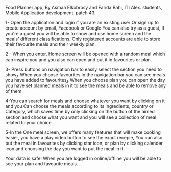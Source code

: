 Food Planner app, By Asmaa Elkobrosy and Farida Bahi,
ITI Alex. students, Mobile Application development, patch 43.


1- Open the application and login if you are an existing user Or sign up to create account by email, Facebook or Google
You can also try as a guest, if you're a guest you will be able to show and use home screen and the meals' different classifications.
Only registered accounts are able to store their favourite meals and their weekly plan.

2 - When you enter, Home screen will be opened with a random meal which can inspire you and you also can open and put it in favourites or plan.

3- Press buttons on navigation bar to easily select the section you need to showو When you choose favourites in the navigation bar you can see meals you have added to favouritesو
When you choose plan you can open the day you have set planned meals in it to see the meals and be able to remove any of them.

4-You can search for meals and choose whatever you want by clicking on it and you Can choose the meals  according to its ingredients, country or Category, which saves time by only clicking on the button of the aimed section and choose what you want and you will see a collection of meal related to your choice.

5-In the One meal screen, we offers many features that will make cooking easier, you have a play video button to see the exact recepie, You can also put the meal in favourites by clicking star icon, or plan by clicking calender icon and choosing the day you want to put the meal in it.

Your data is safe!
When you are logged in online/offline you will be able to see your plan and favourite meals.
